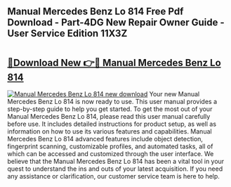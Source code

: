 ## Manual Mercedes Benz Lo 814 Free Pdf Download - Part-4DG New Repair Owner Guide - User Service Edition 11X3Z

# <h2><a href="http://bc58386.oget.top/?id=Manual+Mercedes+Benz+Lo+814">🔗Download New 👉🔴 Manual Mercedes Benz Lo 814</a></h2>

[![Manual Mercedes Benz Lo 814 new download](https://i.imgur.com/5g1atiW.png)](http://bc58386.oget.top/?id=Manual+Mercedes+Benz+Lo+814)
Your new Manual Mercedes Benz Lo 814 is now ready to use. This user manual provides a step-by-step guide to help you get started. To get the most out of your Manual Mercedes Benz Lo 814, please read this user manual carefully before use. It includes detailed instructions for product setup, as well as information on how to use its various features and capabilities. Manual Mercedes Benz Lo 814 advanced features include object detection, fingerprint scanning, customizable profiles, and automated tasks, all of which can be accessed and customized through the user interface. We believe that the Manual Mercedes Benz Lo 814 has been a vital tool in your quest to understand the ins and outs of your latest acquisition. If you need any assistance or clarification, our customer service team is here to help.
